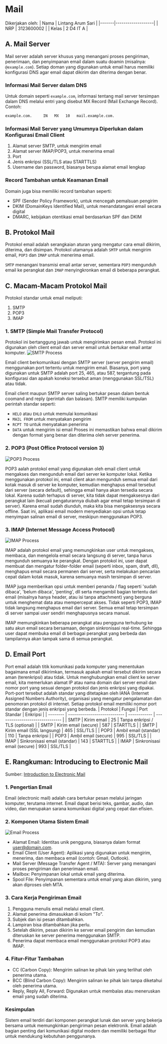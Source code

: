 # Mail
Dikerjakan oleh: 
| Nama  | Lintang Arum Sari |
|-------|-------------------|
| NRP   | 3123600002        |
| Kelas | 2 D4 IT A         |

## A. Mail Server
Mail server adalah server khusus yang menangani proses pengiriman, penerimaan, dan penyimpanan email dalam suatu doamin (misalnya: `@example.com`). Setiap doman yang digunakan untuk email harus memiliki konfigurasi DNS agar email dapat dikirim dan diterima dengan benar.

### Informasi Mail Server dalam DNS
Untuk domain seperti `example.com`, informasi tentang mail server tersimpan dalam DNS melalui entri yang disebut MX Record (Mail Exchange Record). Contoh:
```bash
example.com.     IN   MX   10   mail.example.com.
```

### Informasi Mail Server yang Umumnya Diperlukan dalam Konfigurasi Email Client
1. Alamat server SMTP, untuk mengirim email
2. Alamat server IMAP/POP3, untuk menerima email
3. Port
4. Jenis enkripsi (SSL/TLS atau STARTTLS)
5. Username dan password, biasanya berupa alamat email lengkap

### Record Tambahan untuk Keamanan Email
Domain juga bisa memiliki record tambahan seperti:
- SPF (Sender Policy Framework), untuk mencegah pemalsuan pengirim
- DKIM (DomainKeys Identified Mail), untuk menandatangani email secara digital
- DMARC, kebijakan otentikasi email berdasarkan SPF dan DKIM
  
## B. Protokol Mail
Protokol email adalah serangkaian aturan yang mengatur cara email dikirim, diterima, dan disimpan. Protokol utamanya adalah `SMTP` untuk mengirim email, `POP3` dan `IMAP` untuk menerima email.

`SMTP` menangani transmisi email antar server, sementara `POP3` mengunduh email ke perangkat dan `IMAP` menyingkronkan email di beberapa perangkat.

## C. Macam-Macam Protokol Mail
Protokol standar untuk email meliputi:
1. SMTP
2. POP3
3. IMAP

### 1. SMTP (Simple Mail Transfer Protocol)
Protokol ini bertanggung jawab untuk mengirimkan pesan email. Protokol ini digunakan oleh client email dan server email untuk bertukar email antar komputer.
![SMTP Process](https://github.com/lintangaroem/AdminJaringan2025/blob/main/Minggu%2011%20-%20Mail/img/smtp%20process.png?raw=true)

Email client berkomunikasi dengan SMTP server (server pengirim email) menggunakan port tertentu untuk mengirim email. Biasanya, port yang digunakan untuk SMTP adalah port 25, 465, atau 587, tergantung pada konfigurasi dan apakah koneksi tersebut aman (menggunakan SSL/TSL) atau tidak.

Email client maupun SMTP server saling bertukar pesan dalam bentuk coomand and reply (perintah dan balasan). SMTP memiliki kumpulan perintah standar seperti:
- `HELO` atau `EHLO` untuk memulai komunikasi
- `MAIL FROM` untuk menyatakan pengirim
- `RCPT TO` untuk menyatakan penerima
- `DATA` untuk mengirim isi email
Proses ini memastikan bahwa email dikirim dengan format yang benar dan diterima oleh server penerima.

### 2. POP3 (Post Office Protocol version 3)
![POP3 Process](https://github.com/lintangaroem/AdminJaringan2025/blob/main/Minggu%2011%20-%20Mail/img/pop3%20process.png?raw=true)

POP3 aalah protokol email yang digunakan oleh email client untuk mengakses dan mengunduh email dari server ke komputer lokal. Ketika menggunakan protokol ini, email client akan mengunduh semua email dari kotak masuk di server ke komputer, kemudian menghapus email tersebut dari server (secara default), sehingga email hanya akan tersedia secara lokal. Karena sudah terhapus di server, kita tidak dapat mengaksesnya dari perangkat lain (kecuali pengaturannya diubah agar email tetap tersimpan di server). Karena email sudah diunduh, maka kita bisa mengaksesnya secara offline. Saat ini, aplikasi email modern menyediakan opsi untuk tetap menyimpan salinan email di server, meskipun menggunakan POP3.

### 3. IMAP (Internet Message Access Protocol)
![IMAP Process](https://github.com/lintangaroem/AdminJaringan2025/blob/main/Minggu%2011%20-%20Mail/img/imap%20process.png?raw=true)

IMAP adalah protokol email yang memungkinkan user untuk mengakses, membaca, dan mengelola email secara langsung di server, tanpa harus mengunduh semuanya ke perangkat. Dengan protokol ini, user dapat membuat dan mengatur folder-folder email (seperti inbox, spam, draft, dll), menghapus email secara permanen dari server, serta melakukan pencarian cepat dalam kotak masuk, karena semuanya masih tersimpan di server.

IMAP juga memberikan opsi untuk memberi penanda / flag seperti 'sudah dibaca', 'belum dibaca', 'penting', dll serta mengambil bagian tertentu dari email (misalnya hanya header, atau isi tanpa attachment) yang berguna untuk menghemat data atau mempercepat akses. Tidak seperti POP3, IMAP tidak langsung menghapus email dari server. Semua email tetap tersimpan di server sampai user sendiri menghapusnya secara manual.

IMAP memungkinkan beberapa perangkat atau pengguna terhubung ke satu akun email secara bersamaan, dengan sinkronisasi real-time. Sehingga user dapat membuka email di berbagai perangkat yang berbeda dan tampilannya akan tampak sama di semua perangkat.

## D. Email Port
Port email adalah titik komunikasi pada komputer yang menentukan bagaimana email dikirimkan, termasuk apakah email tersebut dikirim secara aman (terenkripsi) atau tidak. Untuk menghubungkan email client ke server email, kita memerlukan alamat IP atau nama domain dari server email dan nomor port yang sesuai dengan protokol dan jenis enkripsi yang dipakai. Port-port tersebut adalah standar yang ditetapkan oleh IANA (Internet Assigned Numbers Authority), organisasi yang mengatur pengalamatan dan penomoran protokol di internet. Setiap protokol email memiliki nomor port standar dengan jenis enkripsi yang berbeda.
| Protokol | Fungsi                       | Port Standar | Enkripsi                        |
| -------- | ---------------------------- | ------------ | ------------------------------- |
| SMTP     | Kirim email                  | 25           | Tanpa enkripsi / TLS (optional) |
| SMTP     | Kirim email (secure)         | 587          | STARTTLS                        |
| SMTP     | Kirim email (SSL langsung)   | 465          | SSL/TLS                         |
| POP3     | Ambil email (standar)        | 110          | Tanpa enkripsi                  |
| POP3     | Ambil email (secure)         | 995          | SSL/TLS                         |
| IMAP     | Sinkronisasi email (standar) | 143          | STARTTLS                        |
| IMAP     | Sinkronisasi email (secure)  | 993          | SSL/TLS                         |


## E. Rangkuman: Introducing to Electronic Mail
Sumber: [Introduction to Electronic Mail](https://www.geeksforgeeks.org/introduction-to-electronic-mail/)

### 1. Pengertian Email
Email (electronic mail) adalah cara bertukar pesan melalui jaringan komputer, terutama internet. Email dapat berisi teks, gambar, audio, dan video, dan merupakan sarana komunikasi digital yang cepat dan efisien.

### 2. Komponen Utama Sistem Email
![Email Process](https://github.com/lintangaroem/AdminJaringan2025/blob/main/Minggu%2011%20-%20Mail/img/email%20process.png?raw=true)
- Alamat Email: Identitas unik pengguna, biasanya dalam format user@domain.com.
- Email Client (User Agent): Aplikasi yang digunakan untuk mengirim, menerima, dan membaca email (contoh: Gmail, Outlook).
- Mail Server (Message Transfer Agent / MTA): Server yang menangani proses pengiriman dan penerimaan email.
- Mailbox: Penyimpanan lokal untuk email yang diterima.
- Spool File: Penyimpanan sementara untuk email yang akan dikirim, yang akan diproses oleh MTA.

### 3. Cara Kerja Pengiriman Email
1. Pengguna menulis email melalui email client.
2. Alamat penerima dimasukkan di kolom "To".
3. Subjek dan isi pesan ditambahkan.
4. Lampiran bisa ditambahkan jika perlu.
5. Setelah dikirim, pesan dikirim ke server email pengirim dan kemudian diteruskan ke server penerima menggunakan SMTP.
6. Penerima dapat membaca email menggunakan protokol POP3 atau IMAP.

### 4. Fitur-Fitur Tambahan
- CC (Carbon Copy): Mengirim salinan ke pihak lain yang terlihat oleh penerima utama.
- BCC (Blind Carbon Copy): Mengirim salinan ke pihak lain tanpa diketahui oleh penerima utama.
- Reply, Reply All, Forward: Digunakan untuk membalas atau meneruskan email yang sudah diterima.

### Kesimpulan
Sistem email terdiri dari komponen perangkat lunak dan server yang bekerja bersama untuk memungkinkan pengiriman pesan elektronik. Email adalah bagian penting dari komunikasi digital modern dan memiliki berbagai fitur untuk mendukung kebutuhan penggunanya.
